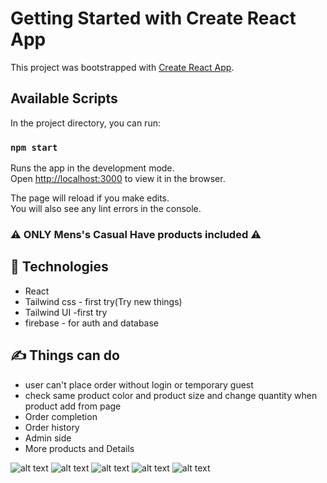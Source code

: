 # Getting Started with Create React App

This project was bootstrapped with [Create React App](https://github.com/facebook/create-react-app).

## Available Scripts

In the project directory, you can run:

### `npm start`

Runs the app in the development mode.\
Open [http://localhost:3000](http://localhost:3000) to view it in the browser.

The page will reload if you make edits.\
You will also see any lint errors in the console.

### :warning: ONLY Mens's Casual Have products included :warning:

## :muscle: Technologies 

* React
* Tailwind css - first try(Try new things)
* Tailwind UI -first try
* firebase - for auth and database

## :writing_hand: Things can do 

* user can't place order without login or temporary guest
* check same product color and product size and change quantity when product add from page
* Order completion
* Order history
* Admin side
* More products and Details


![alt text](https://cdn.glitch.global/38bd85a0-37aa-4e4f-ba23-eb9d7fa285e1/Web%20capture_4-5-2022_205355_localhost.jpeg?v=1651678052856)
![alt text](https://cdn.glitch.global/38bd85a0-37aa-4e4f-ba23-eb9d7fa285e1/Web%20capture_4-5-2022_205450_localhost.jpeg?v=1651678052792)
![alt text](https://cdn.glitch.global/38bd85a0-37aa-4e4f-ba23-eb9d7fa285e1/Web%20capture_4-5-2022_20566_localhost.jpeg?v=1651678051835)
![alt text](https://cdn.glitch.global/38bd85a0-37aa-4e4f-ba23-eb9d7fa285e1/Web%20capture_4-5-2022_205627_localhost.jpeg?v=1651678051298)
![alt text](https://cdn.glitch.global/38bd85a0-37aa-4e4f-ba23-eb9d7fa285e1/Web%20capture_4-5-2022_205646_localhost.jpeg?v=1651678051539)

